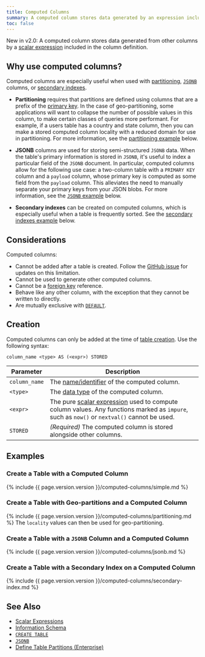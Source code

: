 ```yaml
---
title: Computed Columns
summary: A computed column stores data generated by an expression included in the column definition.
toc: false
---
```


<span class="version-tag">New in v2.0:</span> A computed column stores data generated from other columns by a [scalar expression](scalar-expressions.html) included in the column definition.

<div id="toc"></div>

## Why use computed columns?

Computed columns are especially useful when used with [partitioning](partitioning.html), [`JSONB`](jsonb.html) columns, or [secondary indexes](indexes.html).

- **Partitioning** requires that partitions are defined using columns that are a prefix of the [primary key](primary-key.html). In the case of geo-partitioning, some applications will want to collapse the number of possible values in this column, to make certain classes of queries more performant. For example, if a users table has a country and state column, then you can make a stored computed column locality with a reduced domain for use in partitioning. For more information, see the [partitioning example](#create-a-table-with-geo-partitions-and-a-computed-column) below.

- **JSONB** columns are used for storing semi-structured `JSONB` data. When the table's primary information is stored in `JSONB`, it's useful to index a particular field of the `JSONB` document. In particular, computed columns allow for the following use case: a two-column table with a `PRIMARY KEY` column and a `payload` column, whose primary key is computed as some field from the `payload` column. This alleviates the need to manually separate your primary keys from your JSON blobs. For more information, see the [`JSONB` example](#create-a-table-with-a-jsonb-column-and-a-computed-column) below.

- **Secondary indexes** can be created on computed columns, which is especially useful when a table is frequently sorted. See the [secondary indexes example](#create-a-table-with-a-secondary-index-on-a-computed-column) below.

## Considerations

Computed columns:

- Cannot be added after a table is created. Follow the [GitHub issue](https://github.com/cockroachdb/cockroach/issues/22652) for updates on this limitation.
- Cannot be used to generate other computed columns.
- Cannot be a [foreign key](foreign-key.html) reference.
- Behave like any other column, with the exception that they cannot be written to directly.
- Are mutually exclusive with [`DEFAULT`](default-value.html).

## Creation

Computed columns can only be added at the time of [table creation](create-table.html). Use the following syntax:

~~~
column_name <type> AS (<expr>) STORED
~~~

Parameter | Description
----------|------------
`column_name` | The [name/identifier](keywords-and-identifiers.html#identifiers) of the computed column.
`<type>` | The [data type](data-types.html) of the computed column.
`<expr>` | The pure [scalar expression](scalar-expressions.html) used to compute column values. Any functions marked as `impure`, such as `now()` or `nextval()` cannot be used.
`STORED` | _(Required)_ The computed column is stored alongside other columns.

## Examples

### Create a Table with a Computed Column

{% include {{ page.version.version }}/computed-columns/simple.md %}

### Create a Table with Geo-partitions and a Computed Column

{% include {{ page.version.version }}/computed-columns/partitioning.md %} The `locality` values can then be used for geo-partitioning.

### Create a Table with a `JSONB` Column and a Computed Column

{% include {{ page.version.version }}/computed-columns/jsonb.md %}

### Create a Table with a Secondary Index on a Computed Column

{% include {{ page.version.version }}/computed-columns/secondary-index.md %}

## See Also

- [Scalar Expressions](scalar-expressions.html)
- [Information Schema](information-schema.html)
- [`CREATE TABLE`](create-table.html)
- [`JSONB`](jsonb.html)
- [Define Table Partitions (Enterprise)](partitioning.html)
